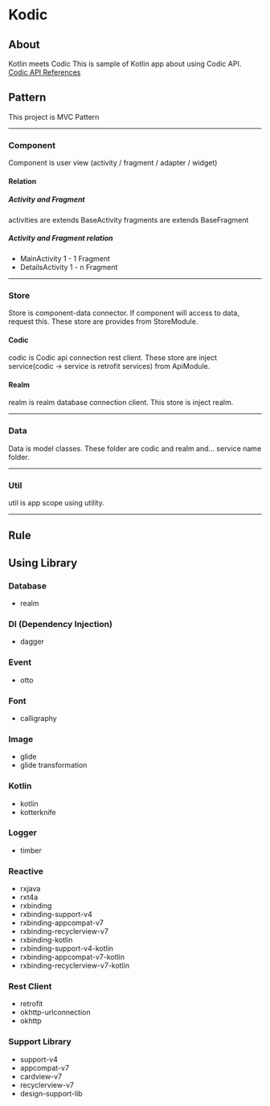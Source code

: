 # Kodic

## About
Kotlin meets Codic
This is sample of Kotlin app about using Codic API.
[Codic API References](https://codic.jp/docs/api)

## Pattern
This project is MVC Pattern

---

### Component
Component is user view (activity / fragment / adapter / widget)

#### Relation
##### Activity and Fragment
activities are extends BaseActivity
fragments are extends BaseFragment

##### Activity and Fragment relation
- MainActivity 1 - 1 Fragment
- DetailsActivity 1 - n Fragment

---

### Store
Store is component-data connector.
If component will access to data, request this.
These store are provides from StoreModule.

#### Codic
codic is Codic api connection rest client.
These store are inject service(codic -> service is retrofit services) from ApiModule.

#### Realm
realm is realm database connection client.
This store is inject realm.

---

### Data
Data is model classes.
These folder are codic and realm and... service name folder.

---

### Util
util is app scope using utility.

---

## Rule


## Using Library

### Database
- realm

### DI (Dependency Injection)
- dagger

### Event
- otto

### Font
- calligraphy

### Image
- glide
- glide transformation

### Kotlin
- kotlin
- kotterknife

### Logger
- timber

### Reactive
- rxjava
- rxt4a
- rxbinding
- rxbinding-support-v4
- rxbinding-appcompat-v7
- rxbinding-recyclerview-v7
- rxbinding-kotlin
- rxbinding-support-v4-kotlin
- rxbinding-appcompat-v7-kotlin
- rxbinding-recyclerview-v7-kotlin

### Rest Client
- retrofit
- okhttp-urlconnection
- okhttp

### Support Library
- support-v4
- appcompat-v7
- cardview-v7
- recyclerview-v7
- design-support-lib
